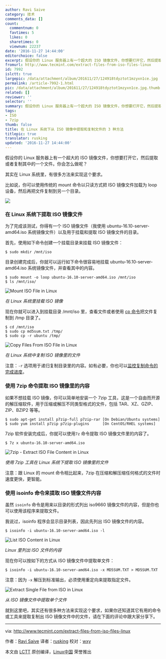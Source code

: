 ```yaml
---
author: Ravi Saive
category: 技术
comments_data: []
count:
  commentnum: 0
  favtimes: 5
  likes: 0
  sharetimes: 0
  viewnum: 22237
date: '2016-11-27 14:44:00'
editorchoice: false
excerpt: 假设你的 Linux 服务器上有一个超大的 ISO 镜像文件，你想要打开它，然后提取或者复制其中的一个文件。你会怎么做呢？其实在 Linux 系统里，有很多方法来实现这个要求。
fromurl: http://www.tecmint.com/extract-files-from-iso-files-linux
id: 7992
islctt: true
largepic: /data/attachment/album/201611/27/124918tdyztot1mzyxn1ce.jpg
permalink: /article-7992-1.html
pic: /data/attachment/album/201611/27/124918tdyztot1mzyxn1ce.jpg.thumb.jpg
related: []
reviewer: ''
selector: ''
summary: 假设你的 Linux 服务器上有一个超大的 ISO 镜像文件，你想要打开它，然后提取或者复制其中的一个文件。你会怎么做呢？其实在 Linux 系统里，有很多方法来实现这个要求。
tags:
- ISO
- 7zip
thumb: false
title: 在 Linux 系统下从 ISO 镜像中提取和复制文件的 3 种方法
titlepic: true
translator: rusking
updated: '2016-11-27 14:44:00'
---
```


假设你的 Linux 服务器上有一个超大的 ISO 镜像文件，你想要打开它，然后提取或者复制其中的一个文件。你会怎么做呢？


其实在 Linux 系统里，有很多方法来实现这个要求。


比如说，你可以使用传统的 mount 命令以只读方式把 ISO 镜像文件加载为 loop 设备，然后再把文件复制到另一个目录。


![](/data/attachment/album/201611/27/124918tdyztot1mzyxn1ce.jpg)


### 在 Linux 系统下提取 ISO 镜像文件


为了完成该测试，你得有一个 ISO 镜像文件（我使用 ubuntu-16.10-server-amd64.iso 系统镜像文件）以及用于挂载和提取 ISO 镜像文件的目录。


首先，使用如下命令创建一个挂载目录来挂载 ISO 镜像文件：



```
$ sudo mkdir /mnt/iso

```

目录创建完成后，你就可以运行如下命令很容易地挂载 ubuntu-16.10-server-amd64.iso 系统镜像文件，并查看其中的内容。



```
$ sudo mount -o loop ubuntu-16.10-server-amd64.iso /mnt/iso
$ ls /mnt/iso/

```

![Mount ISO File in Linux](/data/attachment/album/201611/27/125032fwwlw233tsps322l.png)


*在 Linux 系统里挂载 ISO 镜像*


现在你就可以进入到挂载目录 /mnt/iso 里，查看文件或者使用 [cp 命令](http://www.tecmint.com/advanced-copy-command-shows-progress-bar-while-copying-files/)把文件复制到 /tmp 目录了。



```
$ cd /mnt/iso
$ sudo cp md5sum.txt /tmp/
$ sudo cp -r ubuntu /tmp/

```

![Copy Files From ISO File in Linux](/data/attachment/album/201611/27/125032l8mf8occf84uajv2.png)


*在 Linux 系统中复制 ISO 镜像里的文件*


注意：`-r` 选项用于递归复制目录里的内容。如有必要，你也可以[监控复制命令的完成进度](http://www.tecmint.com/monitor-copy-backup-tar-progress-in-linux-using-pv-command/)。


### 使用 7zip 命令提取 ISO 镜像里的内容


如果不想挂载 ISO 镜像，你可以简单地安装一个 7zip 工具，这是一个自由而开源的解压缩软件，用于压缩或解压不同类型格式的文件，包括 TAR、XZ、GZIP、ZIP、BZIP2 等等。



```
$ sudo apt-get install p7zip-full p7zip-rar [On Debian/Ubuntu systems]
$ sudo yum install p7zip p7zip-plugins      [On CentOS/RHEL systems]

```

7zip 软件安装完成后，你就可以使用`7z` 命令提取 ISO 镜像文件里的内容了。



```
$ 7z x ubuntu-16.10-server-amd64.iso

```

![7zip - Extract ISO File Content in Linux](/data/attachment/album/201611/27/125033ju866v77nm6rm8hh.png)


*使用 7zip 工具在 Linux 系统下提取 ISO 镜像里的文件*


注意：跟 Linux 的 mount 命令相比起来，7zip 在压缩和解压缩任何格式的文件时速度更快，更智能。


### 使用 isoinfo 命令来提取 ISO 镜像文件内容


虽然 `isoinfo` 命令是用来以目录的形式列出 iso9660 镜像文件的内容，但是你也可以使用该程序来提取文件。


我说过，isoinfo 程序会显示目录列表，因此先列出 ISO 镜像文件的内容。



```
$ isoinfo -i ubuntu-16.10-server-amd64.iso -l

```

![List ISO Content in Linux](/data/attachment/album/201611/27/125033fcrkkc2m2mb2wmf3.png)


*Linux 里列出 ISO 文件的内容*


现在你可以按如下的方式从 ISO 镜像文件中提取单文件：



```
$ isoinfo -i ubuntu-16.10-server-amd64.iso -x MD5SUM.TXT > MD5SUM.TXT

```

注意：因为 `-x` 解压到标准输出，必须使用重定向来提取指定文件。


![Extract Single File from ISO in Linux](/data/attachment/album/201611/27/125033n55eb54dux4idedr.png)


*从 ISO 镜像文件中提取单个文件*


就到这里吧，其实还有很多种方法来实现这个要求，如果你还知道其它有用的命令或工具来提取复制出 ISO 镜像文件中的文件，请在下面的评论中跟大家分享下。




---


via: <http://www.tecmint.com/extract-files-from-iso-files-linux>


作者：[Ravi Saive](http://www.tecmint.com/author/admin/) 译者：[rusking](https://github.com/rusking) 校对：[wxy](https://github.com/wxy)


本文由 [LCTT](https://github.com/LCTT/TranslateProject) 原创编译，[Linux中国](https://linux.cn/) 荣誉推出